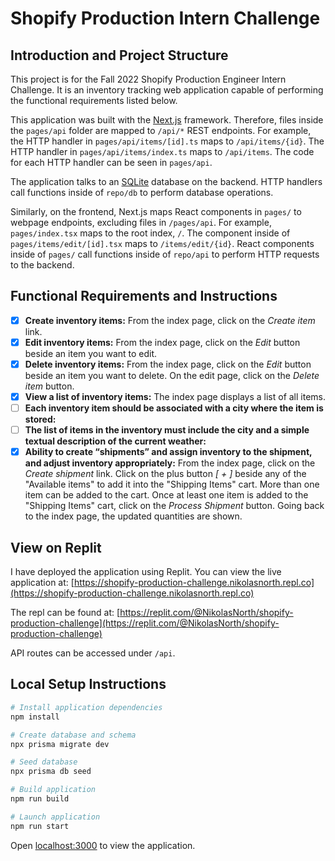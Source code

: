 # Shopify Production Intern Challenge

## Introduction and Project Structure

This project is for the Fall 2022 Shopify Production Engineer Intern Challenge. It is an inventory tracking web
application capable of performing the functional requirements listed below.

This application was built with the [Next.js](https://nextjs.org/) framework. Therefore, files inside the `pages/api`
folder are mapped to `/api/*` REST endpoints. For example, the HTTP handler in `pages/api/items/[id].ts` maps
to `/api/items/{id}`. The HTTP handler in `pages/api/items/index.ts` maps to `/api/items`. The code for each HTTP
handler can be seen in `pages/api`.

The application talks to an [SQLite](https://www.sqlite.org/index.html) database on the backend. HTTP handlers call
functions inside of `repo/db` to perform database operations.

Similarly, on the frontend, Next.js maps React components in `pages/` to webpage endpoints, excluding files
in `/pages/api`. For example, `pages/index.tsx` maps to the root index, `/`. The component inside
of `pages/items/edit/[id].tsx` maps to `/items/edit/{id}`. React components inside of `pages/` call functions inside
of `repo/api` to perform HTTP requests to the backend.

## Functional Requirements and Instructions

- [x] **Create inventory items:** From the index page, click on the *Create item* link.
- [x] **Edit inventory items:** From the index page, click on the *Edit* button beside an item you want to edit.
- [x] **Delete inventory items:** From the index page, click on the *Edit* button beside an item you want to delete. On
  the edit page, click on the *Delete item* button.
- [x] **View a list of inventory items:** The index page displays a list of all items.
- [ ] **Each inventory item should be associated with a city where the item is stored:**
- [ ] **The list of items in the inventory must include the city and a simple textual description of the current
  weather:**
- [x] **Ability to create “shipments” and assign inventory to the shipment, and adjust inventory appropriately:** From
  the index page, click on the *Create shipment* link. Click on the plus button *[ + ]* beside any of the "Available
  items" to add it into the "Shipping Items" cart. More than one item can be added to the cart. Once at least one item
  is added to the "Shipping Items" cart, click on the *Process Shipment* button. Going back to the index page, the
  updated quantities are shown.

## View on Replit

I have deployed the application using Replit. You can view the live application
at: [https://shopify-production-challenge.nikolasnorth.repl.co](https://shopify-production-challenge.nikolasnorth.repl.co)

The repl can be found
at: [https://replit.com/@NikolasNorth/shopify-production-challenge](https://replit.com/@NikolasNorth/shopify-production-challenge)

API routes can be accessed under `/api`.

## Local Setup Instructions

```bash
# Install application dependencies
npm install

# Create database and schema
npx prisma migrate dev

# Seed database
npx prisma db seed

# Build application
npm run build

# Launch application
npm run start
```

Open [localhost:3000](http://localhost:3000) to view the application.
